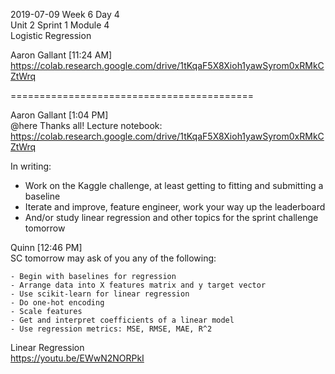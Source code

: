 
2019-07-09 Week 6 Day 4  
Unit 2 Sprint 1 Module 4  
Logistic Regression  

Aaron Gallant [11:24 AM]  
https://colab.research.google.com/drive/1tKqaF5X8Xioh1yawSyrom0xRMkCZtWrq  

==========================================

Aaron Gallant [1:04 PM]  
@here Thanks all! Lecture notebook:   
https://colab.research.google.com/drive/1tKqaF5X8Xioh1yawSyrom0xRMkCZtWrq  

In writing:  
- Work on the Kaggle challenge, at least getting to fitting and submitting a baseline  
- Iterate and improve, feature engineer, work your way up the leaderboard  
- And/or study linear regression and other topics for the sprint challenge tomorrow  

Quinn [12:46 PM]  
SC tomorrow may ask of you any of the following:  

```- Do train/test split
- Begin with baselines for regression
- Arrange data into X features matrix and y target vector
- Use scikit-learn for linear regression
- Do one-hot encoding
- Scale features
- Get and interpret coefficients of a linear model
- Use regression metrics: MSE, RMSE, MAE, R^2  
```

Linear Regression  
https://youtu.be/EWwN2NORPkI
